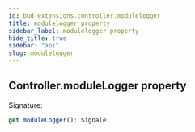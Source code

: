 ```yaml
---
id: bud-extensions.controller.modulelogger
title: modulelogger property
sidebar_label: modulelogger property
hide_title: true
sidebar: "api"
slug: modulelogger
---
```


## Controller.moduleLogger property

Signature:

```typescript
get moduleLogger(): Signale;
```
